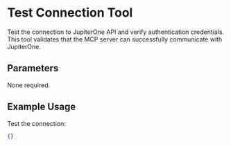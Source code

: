 # Test Connection Tool

Test the connection to JupiterOne API and verify authentication credentials. This tool validates that the MCP server can successfully communicate with JupiterOne.

## Parameters
None required.

## Example Usage
Test the connection:
```json
{}
```